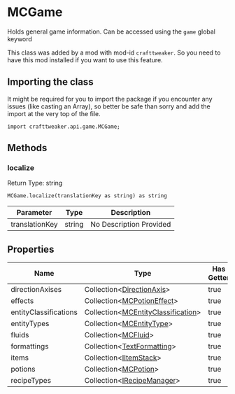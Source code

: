 # MCGame

Holds general game information.
 Can be accessed using the `game` global keyword

This class was added by a mod with mod-id `crafttweaker`. So you need to have this mod installed if you want to use this feature.

## Importing the class

It might be required for you to import the package if you encounter any issues (like casting an Array), so better be safe than sorry and add the import at the very top of the file.
```zenscript
import crafttweaker.api.game.MCGame;
```


## Methods

### localize



Return Type: string

```zenscript
MCGame.localize(translationKey as string) as string
```
| Parameter | Type | Description |
|-----------|------|-------------|
| translationKey | string | No Description Provided |


## Properties

| Name | Type | Has Getter | Has Setter |
|------|------|------------|------------|
| directionAxises | Collection&lt;[DirectionAxis](/vanilla/api/util/DirectionAxis)&gt; | true | false |
| effects | Collection&lt;[MCPotionEffect](/vanilla/api/potions/MCPotionEffect)&gt; | true | false |
| entityClassifications | Collection&lt;[MCEntityClassification](/vanilla/api/entity/MCEntityClassification)&gt; | true | false |
| entityTypes | Collection&lt;[MCEntityType](/vanilla/api/entities/MCEntityType)&gt; | true | false |
| fluids | Collection&lt;[MCFluid](/vanilla/api/fluid/MCFluid)&gt; | true | false |
| formattings | Collection&lt;[TextFormatting](/vanilla/api/util/text/TextFormatting)&gt; | true | false |
| items | Collection&lt;[IItemStack](/vanilla/api/items/IItemStack)&gt; | true | false |
| potions | Collection&lt;[MCPotion](/vanilla/api/potions/MCPotion)&gt; | true | false |
| recipeTypes | Collection&lt;[IRecipeManager](/vanilla/api/managers/IRecipeManager)&gt; | true | false |

